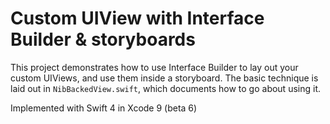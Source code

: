 # Custom UIView with Interface Builder & storyboards

This project demonstrates how to use Interface Builder to lay out your custom UIViews, and use them inside a storyboard. The basic technique is laid out in `NibBackedView.swift`, which documents how to go about using it.


Implemented with Swift 4 in Xcode 9 (beta 6)